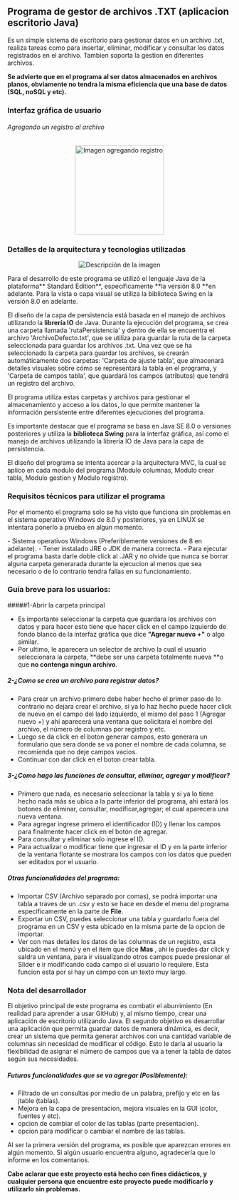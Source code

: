## Programa de gestor de archivos .TXT (aplicacion escritorio Java)


  Es un simple sistema de escritorio para gestionar datos en un archivo .txt,
 realiza tareas como para insertar, eliminar, modificar y consultar los datos
  registrados en el archivo. Tambien soporta la gestion en diferentes archivos. 
  
  **Se advierte que en el programa al ser datos almacenados en archivos planos, obviamente no tendra la misma eficiencia que una base de datos (SQL, noSQL y etc).**


### Interfaz gráfica de usuario
###### Agregando un registro al archivo
<p align="center">
  <img src="![agregar](https://github.com/AlbinJunLiang/proyecto-escritorio-gestor-datos-archivos/assets/130929541/1d9b9834-c1c5-49ff-9b98-0cc4bdad0a38)" alt="Imagen agregando registro" width="200">
</p>


### Detalles de la arquitectura y tecnologias utilizadas
<p align="center">
  <img src="URL_de_la_imagen" alt="Descripción de la imagen">
</p>
<p>
Para el desarrollo de este programa se utilizó el lenguaje Java de la plataforma** Standard Edition**, específicamente **la versión 8.0 **en adelante. Para la vista o capa visual se utiliza la biblioteca Swing en la versión 8.0 en adelante.

El diseño de la capa de persistencia está basada en el manejo de archivos utilizando la **librería IO** de Java. Durante la ejecución del programa, se crea una carpeta llamada 'rutaPersistencia' y dentro de ella se encuentra el archivo 'ArchivoDefecto.txt', que se utiliza para guardar la ruta de la carpeta seleccionada para guardar los archivos .txt. Una vez que se ha seleccionado la carpeta para guardar los archivos, se crearán automáticamente dos carpetas: 'Carpeta de ajuste tabla', que almacenará detalles visuales sobre cómo se representará la tabla en el programa, y 'Carpeta de campos tabla', que guardará los campos (atributos) que tendrá un registro del archivo.

El programa utiliza estas carpetas y archivos para gestionar el almacenamiento y acceso a los datos, lo que permite mantener la información persistente entre diferentes ejecuciones del programa.

Es importante destacar que el programa se basa en Java SE 8.0 o versiones posteriores y utiliza la **biblioteca Swing** para la interfaz gráfica, así como el manejo de archivos utilizando la librería IO de Java para la capa de persistencia.

El diseño del programa se intenta acercar a la arquitectura MVC, la cual se aplico en cada modulo del programa (Modulo columnas, Modulo crear tabla, Modulo gestion y Modulo registro).
</p>


### Requisitos técnicos para utilizar el programa
<p>
  Por el momento el programa solo se ha visto que funciona sin problemas en el sistema  operativo Windows de 8.0 y posteriores, ya en LINUX se intentara ponerlo a prueba en algun momento.
</p>
  - Sistema operativos Windows (Preferiblemente versiones de 8 en adelante).
  - Tener instalado JRE o JDK de manera correcta.
  -  Para ejecutar el programa basta darle doble click al .JAR y no olvide que nunca se borrar alguna carpeta generarada durante la ejecucion al menos que sea necesario o de lo contrario tendra fallas en su funcionamiento.

### Guía breve para los usuarios:
#####1-Abrir la carpeta principal
- Es importante seleccionar la carpeta que guardara los archivos con datos y para hacer esto tiene que hacer click en el campo izquierdo de fondo blanco de la interfaz gráfica que dice **"Agregar nuevo +"** o algo similar.
- Por ultimo, le aparecera un selector de archivo la cual el usuario seleccionara la carpeta, **debe ser una carpeta totalmente nueva **o que **no contenga ningun archivo**.

##### 2-¿Como se crea un archivo para registrar datos?
- Para crear un archivo primero debe haber hecho el primer paso de lo contrario no dejara crear el archivo, si ya lo haz hecho puede hacer click de nuevo en el campo del lado izquierdo, el mismo del paso 1 (Agregar nuevo +) y ahi aparecerá una ventana que solicitara el nombre del archivo, el número de columnas por registro y etc.
- Luego se da click en el boton generar campos, esto generara un formulario que sera donde se va poner el nombre de cada columna, se recomienda que no deje campos vacios.
- Continuar con dar click en el boton crear tabla.

##### 3-¿Como hago las funciones de consultar, eliminar, agregar y modificar?
- Primero que nada, es necesario seleccionar la tabla y si ya lo tiene hecho nada más se ubica a la parte inferior del programa, ahi estará los botones de eliminar, consultar, modificar,agregar; el cual aparecera una nueva ventana.
- Para agregar ingrese primero el identificador (ID) y llenar los campos para finalmente hacer click en el botón de agregar.
- Para consultar y eliminar solo ingrese el ID.
- Para actualizar o modificar tiene que ingresar el ID y en la parte inferior de la ventana flotante se mostrara los campos con los datos que pueden ser editados por el usuario.

##### Otras funcionalidades del programa:
- Importar CSV (Archivo separado por comas), se podrá importar una tabla a traves de un .csv y esto se hace en desde el menu del programa especificamente en la parte de **File**.
- Exportar un CSV, puedes seleccionar una tabla y guardarlo fuera del programa en un CSV y esta ubicado en la misma parte de la opcion de importar.
- Ver con mas detalles los datos de las columnas de un registro, esta ubicado en el menú y en el item que dice **Mas** , ahi le puedes dar click y saldra un ventana, para ir visualizando otros campos puede presionar el Slider e ir modificando cada campo si el usuario lo requiere. Esta funcion esta por si hay un campo con un texto muy largo.

### Nota del desarrollador


El objetivo principal de este programa es combatir el aburrimiento (En realidad para aprender a usar GitHub) y, al mismo tiempo, crear una aplicación de escritorio utilizando Java. El segundo objetivo es desarrollar una aplicación que permita guardar datos de manera dinámica, es decir, crear un sistema que permita generar archivos con una cantidad variable de columnas sin necesidad de modificar el código. Esto le daría al usuario la flexibilidad de asignar el número de campos que va a tener la tabla de datos según sus necesidades.

##### Futuras funcionalidades que se va agregar (Posiblemente): 
- Filtrado de un consultas por medio de un palabra, prefijo y etc en las  jtable (tablas).
- Mejora en la capa de presentacion, mejora visuales en la GUI (color, fuentes y etc).
- opcion de cambiar el color de las tablas (parte presentacion).
- opcion para modificar o cambiar el nombre de las tablas.

Al ser la primera versión del programa, es posible que aparezcan errores en algún momento. Si algún usuario encuentra alguno, agradecería que lo informe en los comentarios.

**Cabe aclarar que este proyecto está hecho con fines didácticos, y cualquier persona que encuentre este proyecto puede modificarlo y utilizarlo sin problemas.**
<br>
<br>
<br>
<br>
